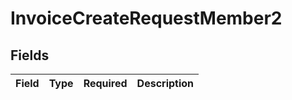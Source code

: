 # InvoiceCreateRequestMember2


## Fields

| Field       | Type        | Required    | Description |
| ----------- | ----------- | ----------- | ----------- |